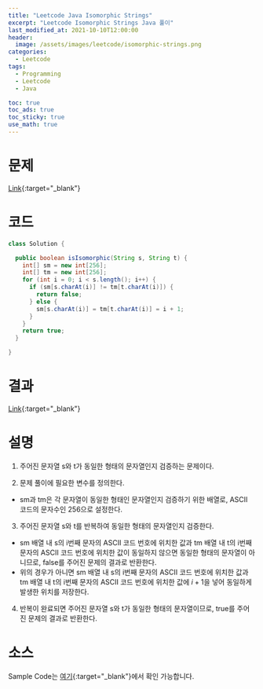 ```yaml
---
title: "Leetcode Java Isomorphic Strings"
excerpt: "Leetcode Isomorphic Strings Java 풀이"
last_modified_at: 2021-10-10T12:00:00
header:
  image: /assets/images/leetcode/isomorphic-strings.png
categories:
  - Leetcode
tags:
  - Programming
  - Leetcode
  - Java

toc: true
toc_ads: true
toc_sticky: true
use_math: true
---
```

# 문제
[Link](https://leetcode.com/problems/isomorphic-strings/){:target="_blank"}

# 코드
```java
class Solution {

  public boolean isIsomorphic(String s, String t) {
    int[] sm = new int[256];
    int[] tm = new int[256];
    for (int i = 0; i < s.length(); i++) {
      if (sm[s.charAt(i)] != tm[t.charAt(i)]) {
        return false;
      } else {
        sm[s.charAt(i)] = tm[t.charAt(i)] = i + 1;
      }
    }
    return true;
  }

}
```

# 결과
[Link](https://leetcode.com/submissions/detail/568702775/){:target="_blank"}

# 설명
1. 주어진 문자열 s와 t가 동일한 형태의 문자열인지 검증하는 문제이다.

2. 문제 풀이에 필요한 변수를 정의한다.
- sm과 tm은 각 문자열이 동일한 형태인 문자열인지 검증하기 위한 배열로, ASCII 코드의 문자수인 256으로 설정한다.

3. 주어진 문자열 s와 t를 반복하여 동일한 형태의 문자열인지 검증한다.
- sm 배열 내 s의 i번째 문자의 ASCII 코드 번호에 위치한 값과 tm 배열 내 t의 i번째 문자의 ASCII 코드 번호에 위치한 값이 동일하지 않으면 동일한 형태의 문자열이 아니므로, false를 주어진 문제의 결과로 반환한다.
- 위의 경우가 아니면 sm 배열 내 s의 i번째 문자의 ASCII 코드 번호에 위치한 값과 tm 배열 내 t의 i번째 문자의 ASCII 코드 번호에 위치한 값에 $i + 1$을 넣어 동일하게 발생한 위치를 저장한다.

4. 반복이 완료되면 주어진 문자열 s와 t가 동일한 형태의 문자열이므로, true를 주어진 문제의 결과로 반환한다.

# 소스
Sample Code는 [여기](https://github.com/GracefulSoul/leetcode/blob/master/src/main/java/gracefulsoul/problems/IsomorphicStrings.java){:target="_blank"}에서 확인 가능합니다.